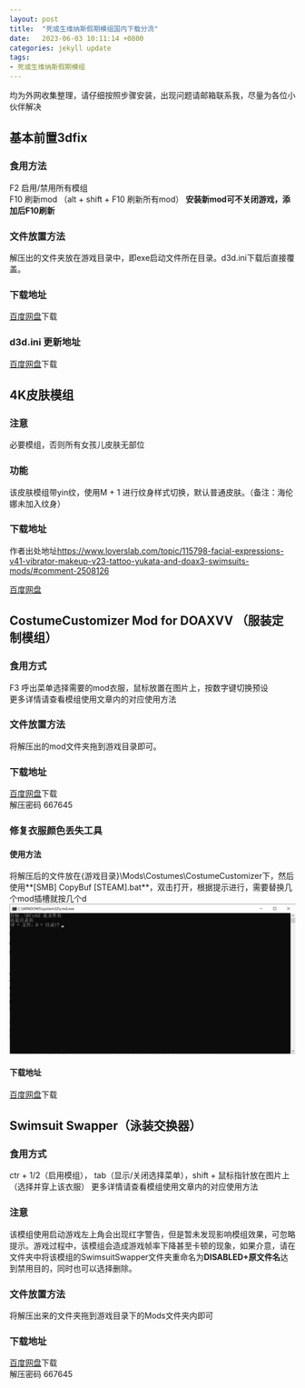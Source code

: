 ```yaml
---
layout: post
title:  "死或生维纳斯假期模组国内下载分流"
date:   2023-06-03 10:11:14 +0800
categories: jekyll update
tags:
- 死或生维纳斯假期模组
---
```


均为外网收集整理，请仔细按照步骤安装，出现问题请邮箱联系我，尽量为各位小伙伴解决

## 基本前置3dfix

### 食用方法

F2 启用/禁用所有模组  
F10 刷新mod （alt + shift + F10 刷新所有mod） **安装新mod可不关闭游戏，添加后F10刷新**

### 文件放置方法

解压出的文件夹放在游戏目录中，即exe启动文件所在目录。d3d.ini下载后直接覆盖。

### 下载地址

[百度网盘](https://pan.baidu.com/s/1Y_hc7Xhg8Igme5Zf8M2pxQ?pwd=54gy)下载

### d3d.ini 更新地址

[百度网盘](https://pan.baidu.com/s/1MEsqLljyRsAz6Qxc6G7W1w?pwd=p3fw)下载

## 4K皮肤模组

### 注意

必要模组，否则所有女孩儿皮肤无部位

### 功能

该皮肤模组带yin纹，使用M + 1 进行纹身样式切换，默认普通皮肤。（备注：海伦娜未加入纹身）

### 下载地址

作者出处地址<https://www.loverslab.com/topic/115798-facial-expressions-v41-vibrator-makeup-v23-tattoo-yukata-and-doax3-swimsuits-mods/#comment-2508126>

[百度网盘](https://pan.baidu.com/s/1N681leD4jxTEfjuQkVOOiA?pwd=k9uj)

## CostumeCustomizer Mod for DOAXVV （服装定制模组）

### 食用方式

F3 呼出菜单选择需要的mod衣服，鼠标放置在图片上，按数字键切换预设  
更多详情请查看模组使用文章内的对应使用方法

### 文件放置方法

将解压出的mod文件夹拖到游戏目录即可。

### 下载地址

[百度网盘](https://pan.baidu.com/s/1QNB7CBlluLDAY44eiFyrig?pwd=zs9g)下载  
解压密码 667645

### 修复衣服颜色丢失工具

#### 使用方法

将解压后的文件放在{游戏目录}\Mods\Costumes\CostumeCustomizer下，然后使用**[SMB] CopyBuf [STEAM].bat**，双击打开，根据提示进行，需要替换几个mod插槽就按几个d  
![pic](/assets/DOAXVV/1.png)

#### 下载地址

[百度网盘](https://pan.baidu.com/s/1tHlvrSco8gJXrGDCPfVF_g?pwd=mhiz)下载  

## Swimsuit Swapper（泳装交换器）

### 食用方式

ctr + 1/2（启用模组）， tab（显示/关闭选择菜单），shift + 鼠标指针放在图片上（选择并穿上该衣服）
更多详情请查看模组使用文章内的对应使用方法

### 注意

该模组使用启动游戏左上角会出现红字警告，但是暂未发现影响模组效果，可忽略提示。游戏过程中，该模组会造成游戏帧率下降甚至卡顿的现象，如果介意，请在文件夹中将该模组的SwimsuitSwapper文件夹重命名为**DISABLED+原文件名**达到禁用目的，同时也可以选择删除。

### 文件放置方法

将解压出来的文件夹拖到游戏目录下的Mods文件夹内即可

### 下载地址

[百度网盘](https://pan.baidu.com/s/17BEwhVn1lC5msXJRHqJr9A?pwd=i669)下载  
解压密码 667645
